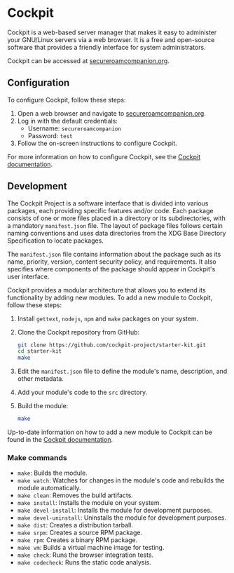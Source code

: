 # Cockpit

Cockpit is a web-based server manager that makes it easy to administer your GNU/Linux servers via a web browser. It is a free and open-source software that provides a friendly interface for system administrators.

Cockpit can be accessed at [secureroamcompanion.org](http://secureroamcompanion.org).

## Configuration

To configure Cockpit, follow these steps:

1. Open a web browser and navigate to [secureroamcompanion.org](http://secureroamcompanion.org).
2. Log in with the default credentials:
   - Username: `secureroamcompanion`
   - Password: `test`
3. Follow the on-screen instructions to configure Cockpit.

For more information on how to configure Cockpit, see the [Cockpit documentation](https://cockpit-project.org/).

## Development

The Cockpit Project is a software interface that is divided into various packages, each providing specific features and/or code. Each package consists of one or more files placed in a directory or its subdirectories, with a mandatory `manifest.json` file. The layout of package files follows certain naming conventions and uses data directories from the XDG Base Directory Specification to locate packages.

The `manifest.json` file contains information about the package such as its name, priority, version, content security policy, and requirements. It also specifies where components of the package should appear in Cockpit's user interface.

Cockpit provides a modular architecture that allows you to extend its functionality by adding new modules. To add a new module to Cockpit, follow these steps:

1. Install `gettext`, `nodejs`, `npm` and `make` packages on your system.
2. Clone the Cockpit repository from GitHub:

   ```bash
   git clone https://github.com/cockpit-project/starter-kit.git
   cd starter-kit
   make
   ```

3. Edit the `manifest.json` file to define the module's name, description, and other metadata.
4. Add your module's code to the `src` directory.
5. Build the module:

   ```bash
   make
   ```

Up-to-date information on how to add a new module to Cockpit can be found in the [Cockpit documentation](https://cockpit-project.org/guide/latest/development.html).

### Make commands

- `make`: Builds the module.
- `make watch`: Watches for changes in the module's code and rebuilds the module automatically.
- `make clean`: Removes the build artifacts.
- `make install`: Installs the module on your system.
- `make devel-install`: Installs the module for development purposes.
- `make devel-uninstall`: Uninstalls the module for development purposes.
- `make dist`: Creates a distribution tarball.
- `make srpm`: Creates a source RPM package.
- `make rpm`: Creates a binary RPM package.
- `make vm`: Builds a virtual machine image for testing.
- `make check`: Runs the browser integration tests.
- `make codecheck`: Runs the static code analysis.
